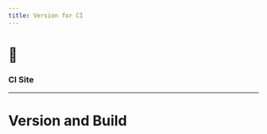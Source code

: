 ```yaml
---
title: Version for CI
---
```


<!-- .slide: data-background="#ffffff" -->

# 🐝

### CI Site

---

# Version and Build
